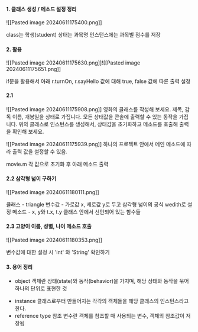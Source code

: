 

#### 1. 클래스 생성 / 메소드 설정 정리

![[Pasted image 20240611175400.png]]

class는 학생(student)
상태는 과목명
인스턴스에는 과목별 점수를 저장

#### 2. 활용


![[Pasted image 20240611175630.png]]![[Pasted image 20240611175651.png]]

if문을 활용해서 아래 r.turnOn, r.sayHello 값에 대해
true, false 값에 따른 출력 설정

#### 2.1

![[Pasted image 20240611175908.png]]
영화의 클래스를 작성해 보세요.
제목, 감독 이름, 개봉일을 상태로 가집니다.
모든 상태값을 콘솔에 출력할 수 있는 동작을 가집니다.
위의 클래스로 인스턴스를 생성해서,
상태값을 초기화하고 메소드를 호출해 출력을 확인해 보세요.

![[Pasted image 20240611175939.png]]
하나의 프로젝트 안에서 메인 메소드에 따라
출력 값을 설정할 수 있음.

movie.m 각 값으로 초기화 후 아래 메소드 출력

#### 2.2 삼각형 넓이 구하기

![[Pasted image 20240611180111.png]]

클래스 - triangle
변수값 - 가로값 x, 세로값 y로 두고 삼각형 넓이의 공식 wedith로 설정
메소드 - x, y와 t.x, t.y 클래스 안에서 선언되어 있는 함수들

#### 2.3 고양이 이름, 성별, 나이 메소드 호출

![[Pasted image 20240611180353.png]]

변수값에 대한 설정 시 'int' 와 'String' 확인하기

#### 3. 용어 정리

-  object 객체란 상태(state)와 동작(behavior)을 가지며,  해당 상태와 동작을 묶어 하나의 단위로 표현한 것
*  instance 클래스로부터 만들어지는 각각의 객체들을 해당 클래스의 인스턴스라고 한다.
* reference type 참조 변수란 객체를 참조할 때 사용되는 변수, 객체의 참조값이 저장됨